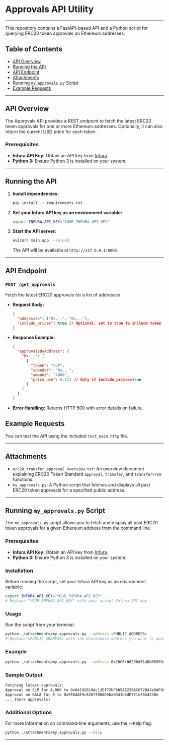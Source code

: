# Approvals API Utility

---

This repository contains a FastAPI-based API and a Python script for querying ERC20 token approvals on Ethereum addresses.

## Table of Contents
- [API Overview](#api-overview)
- [Running the API](#running-the-api)
- [API Endpoint](#api-endpoint)
- [Attachments](#attachments)
- [Running `my_approvals.py` Script](#running-my_approvalspy-script)
- [Example Requests](#example-requests)

---

## API Overview

The Approvals API provides a REST endpoint to fetch the latest ERC20 token approvals for one or more Ethereum addresses. Optionally, it can also return the current USD price for each token.

### Prerequisites
- **Infura API Key:** Obtain an API key from [Infura](https://infura.io/).
- **Python 3:** Ensure Python 3 is installed on your system.

---

## Running the API

1. **Install dependencies:**
   ```bash
   pip install -r requirements.txt
   ```
2. **Set your Infura API key as an environment variable:**
   ```bash
   export INFURA_API_KEY="YOUR_INFURA_API_KEY"
   ```
3. **Start the API server:**
   ```bash
   uvicorn main:app --reload
   ```
   The API will be available at `http://127.0.0.1:8000`.

---

## API Endpoint

### `POST /get_approvals`
Fetch the latest ERC20 approvals for a list of addresses.

- **Request Body:**
  ```json
  {
    "addresses": ["0x...", "0x..."],
    "include_prices": true // Optional, set to true to include token prices
  }
  ```
- **Response Example:**
  ```json
  {
    "approvalsByAddress": {
      "0x...": [
        {
          "token": "SLP",
          "spender": "0x...",
          "amount": "4000",
          "price_usd": 0.123 // Only if include_prices=true
        }
      ]
    }
  }
  ```
- **Error Handling:** Returns HTTP 500 with error details on failure.

## Example Requests

You can test the API using the included `test_main.http` file.

---

## Attachments

* `erc20_transfer_approval_overview.txt`: An overview document explaining ERC20 Token Standard `approval`, `transfer`, and `transferFrom` functions.
* `my_approvals.py`: A Python script that fetches and displays all past ERC20 token approvals for a specified public address.

---

## Running `my_approvals.py` Script

The `my_approvals.py` script allows you to fetch and display all past ERC20 token approvals for a given Ethereum address from the command line.

### Prerequisites
- **Infura API Key:** Obtain an API key from [Infura](https://infura.io/).
- **Python 3:** Ensure Python 3 is installed on your system.

### Installation
Before running the script, set your Infura API key as an environment variable:

```bash
export INFURA_API_KEY="YOUR_INFURA_API_KEY"
# Replace "YOUR_INFURA_API_KEY" with your actual Infura API key.
```

### Usage
Run the script from your terminal:

```bash
python ./attachments/my_approvals.py --address <PUBLIC_ADDRESS>
# Replace <PUBLIC_ADDRESS> with the blockchain address you want to query.
```

### Example
```bash
python ./attachments/my_approvals.py --address 0x28C6c06298d514Db089934071355E5743bf21d60
```

### Sample Output
```bash
Fetching latest approvals:
Approval on SLP for 4,000 to 0x64192819Ac13Ef72bF6b5AE239AC672B43a9AF08
Approval on GALA for 0 to 0x956AAE9c8267390A036a6D41b3dE7E1e2044230e
... (more approvals)
```

### Additional Options
For more information on command-line arguments, use the --help flag:

```bash
python ./attachments/my_approvals.py --help
```

---
